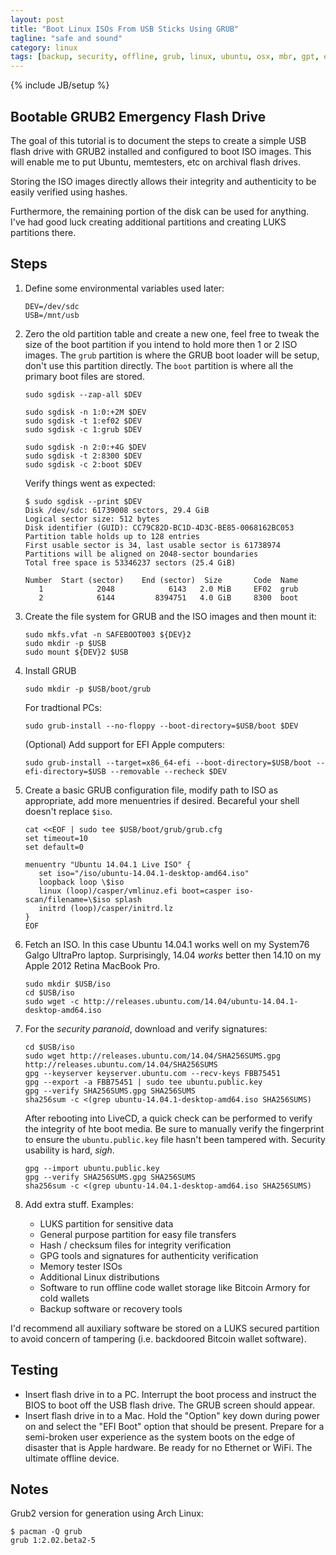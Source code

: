 ```yaml
---
layout: post
title: "Boot Linux ISOs From USB Sticks Using GRUB"
tagline: "safe and sound"
category: linux
tags: [backup, security, offline, grub, linux, ubuntu, osx, mbr, gpt, efi]
---
```

{% include JB/setup %}

## Bootable GRUB2 Emergency Flash Drive

The goal of this tutorial is to document the steps to create a simple USB flash drive with GRUB2 installed and configured to boot ISO images.  This will enable me to put Ubuntu, memtesters, etc on archival flash drives.

Storing the ISO images directly allows their integrity and authenticity to be easily verified using hashes.

Furthermore, the remaining portion of the disk can be used for anything.  I've had good luck creating additional partitions and creating LUKS partitions there.

## Steps

1. Define some environmental variables used later:

       DEV=/dev/sdc
       USB=/mnt/usb

2. Zero the old partition table and create a new one, feel free to tweak the size of the boot partition if you intend to hold more then 1 or 2 ISO images.  The `grub` partition is where the GRUB boot loader will be setup, don't use this partition directly.  The `boot` partition is where all the primary boot files are stored.

       sudo sgdisk --zap-all $DEV

       sudo sgdisk -n 1:0:+2M $DEV
       sudo sgdisk -t 1:ef02 $DEV
       sudo sgdisk -c 1:grub $DEV

       sudo sgdisk -n 2:0:+4G $DEV
       sudo sgdisk -t 2:8300 $DEV
       sudo sgdisk -c 2:boot $DEV

    Verify things went as expected:

       $ sudo sgdisk --print $DEV
       Disk /dev/sdc: 61739008 sectors, 29.4 GiB
       Logical sector size: 512 bytes
       Disk identifier (GUID): CC79C82D-BC1D-4D3C-BE85-0068162BC053
       Partition table holds up to 128 entries
       First usable sector is 34, last usable sector is 61738974
       Partitions will be aligned on 2048-sector boundaries
       Total free space is 53346237 sectors (25.4 GiB)

       Number  Start (sector)    End (sector)  Size       Code  Name
          1            2048            6143   2.0 MiB     EF02  grub
          2            6144         8394751   4.0 GiB     8300  boot

3. Create the file system for GRUB and the ISO images and then mount it:

       sudo mkfs.vfat -n SAFEBOOT003 ${DEV}2
       sudo mkdir -p $USB
       sudo mount ${DEV}2 $USB

4. Install GRUB

       sudo mkdir -p $USB/boot/grub

    For tradtional PCs:

       sudo grub-install --no-floppy --boot-directory=$USB/boot $DEV

    (Optional) Add support for EFI Apple computers:

       sudo grub-install --target=x86_64-efi --boot-directory=$USB/boot --efi-directory=$USB --removable --recheck $DEV


5. Create a basic GRUB configuration file, modify path to ISO as appropriate, add more menuentries if desired.  Becareful your shell doesn't replace `$iso`.

       cat <<EOF | sudo tee $USB/boot/grub/grub.cfg
       set timeout=10
       set default=0

       menuentry "Ubuntu 14.04.1 Live ISO" {
          set iso="/iso/ubuntu-14.04.1-desktop-amd64.iso"
          loopback loop \$iso
          linux (loop)/casper/vmlinuz.efi boot=casper iso-scan/filename=\$iso splash
          initrd (loop)/casper/initrd.lz
       }
       EOF

6. Fetch an ISO.  In this case Ubuntu 14.04.1 works well on my System76 Galgo UltraPro laptop.  Surprisingly, 14.04 *works* better then 14.10 on my Apple 2012 Retina MacBook Pro.

       sudo mkdir $USB/iso
       cd $USB/iso
       sudo wget -c http://releases.ubuntu.com/14.04/ubuntu-14.04.1-desktop-amd64.iso

7. For the *security paranoid*, download and verify signatures:

       cd $USB/iso
       sudo wget http://releases.ubuntu.com/14.04/SHA256SUMS.gpg http://releases.ubuntu.com/14.04/SHA256SUMS
       gpg --keyserver keyserver.ubuntu.com --recv-keys FBB75451
       gpg --export -a FBB75451 | sudo tee ubuntu.public.key
       gpg --verify SHA256SUMS.gpg SHA256SUMS
       sha256sum -c <(grep ubuntu-14.04.1-desktop-amd64.iso SHA256SUMS)

    After rebooting into LiveCD, a quick check can be performed to verify the integrity of hte boot media.  Be sure to manually verify the fingerprint to ensure the `ubuntu.public.key` file hasn't been tampered with.  Security usability is hard, *sigh*.

       gpg --import ubuntu.public.key
       gpg --verify SHA256SUMS.gpg SHA256SUMS
       sha256sum -c <(grep ubuntu-14.04.1-desktop-amd64.iso SHA256SUMS)

8. Add extra stuff.  Examples:

    * LUKS partition for sensitive data
    * General purpose partition for easy file transfers
    * Hash / checksum files for integrity verification
    * GPG tools and signatures for authenticity verification
    * Memory tester ISOs
    * Additional Linux distributions
    * Software to run offline code wallet storage like Bitcoin Armory for cold wallets
    * Backup software or recovery tools

I'd recommend all auxiliary software be stored on a LUKS secured partition to avoid concern of tampering (i.e. backdoored Bitcoin wallet software).

## Testing

* Insert flash drive in to a PC.  Interrupt the boot process and instruct the BIOS to boot off the USB flash drive.  The GRUB screen should appear.
* Insert flash drive in to a Mac.  Hold the "Option" key down during power on and select the "EFI Boot" option that should be present.  Prepare for a semi-broken user experience as the system boots on the edge of disaster that is Apple hardware.  Be ready for no Ethernet or WiFi.  The ultimate offline device.


## Notes

Grub2 version for generation using Arch Linux:

    $ pacman -Q grub
    grub 1:2.02.beta2-5
